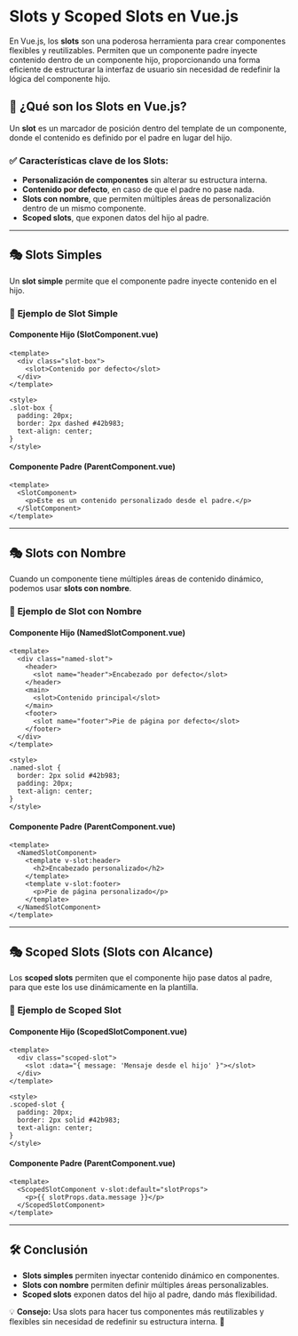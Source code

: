 # Slots y Scoped Slots en Vue.js

En Vue.js, los **slots** son una poderosa herramienta para crear componentes flexibles y reutilizables. Permiten que un componente padre inyecte contenido dentro de un componente hijo, proporcionando una forma eficiente de estructurar la interfaz de usuario sin necesidad de redefinir la lógica del componente hijo.

## 📌 ¿Qué son los Slots en Vue.js?

Un **slot** es un marcador de posición dentro del template de un componente, donde el contenido es definido por el padre en lugar del hijo.

### ✅ Características clave de los Slots:
- **Personalización de componentes** sin alterar su estructura interna.
- **Contenido por defecto**, en caso de que el padre no pase nada.
- **Slots con nombre**, que permiten múltiples áreas de personalización dentro de un mismo componente.
- **Scoped slots**, que exponen datos del hijo al padre.

---

## 🎭 Slots Simples

Un **slot simple** permite que el componente padre inyecte contenido en el hijo.

### 📝 **Ejemplo de Slot Simple**

#### **Componente Hijo (SlotComponent.vue)**
```vue
<template>
  <div class="slot-box">
    <slot>Contenido por defecto</slot>
  </div>
</template>

<style>
.slot-box {
  padding: 20px;
  border: 2px dashed #42b983;
  text-align: center;
}
</style>
```

#### **Componente Padre (ParentComponent.vue)**
```vue
<template>
  <SlotComponent>
    <p>Este es un contenido personalizado desde el padre.</p>
  </SlotComponent>
</template>
```

---

## 🎭 Slots con Nombre

Cuando un componente tiene múltiples áreas de contenido dinámico, podemos usar **slots con nombre**.

### 📝 **Ejemplo de Slot con Nombre**

#### **Componente Hijo (NamedSlotComponent.vue)**
```vue
<template>
  <div class="named-slot">
    <header>
      <slot name="header">Encabezado por defecto</slot>
    </header>
    <main>
      <slot>Contenido principal</slot>
    </main>
    <footer>
      <slot name="footer">Pie de página por defecto</slot>
    </footer>
  </div>
</template>

<style>
.named-slot {
  border: 2px solid #42b983;
  padding: 20px;
  text-align: center;
}
</style>
```

#### **Componente Padre (ParentComponent.vue)**
```vue
<template>
  <NamedSlotComponent>
    <template v-slot:header>
      <h2>Encabezado personalizado</h2>
    </template>
    <template v-slot:footer>
      <p>Pie de página personalizado</p>
    </template>
  </NamedSlotComponent>
</template>
```

---

## 🎭 Scoped Slots (Slots con Alcance)

Los **scoped slots** permiten que el componente hijo pase datos al padre, para que este los use dinámicamente en la plantilla.

### 📝 **Ejemplo de Scoped Slot**

#### **Componente Hijo (ScopedSlotComponent.vue)**
```vue
<template>
  <div class="scoped-slot">
    <slot :data="{ message: 'Mensaje desde el hijo' }"></slot>
  </div>
</template>

<style>
.scoped-slot {
  padding: 20px;
  border: 2px solid #42b983;
  text-align: center;
}
</style>
```

#### **Componente Padre (ParentComponent.vue)**
```vue
<template>
  <ScopedSlotComponent v-slot:default="slotProps">
    <p>{{ slotProps.data.message }}</p>
  </ScopedSlotComponent>
</template>
```

---

## 🛠️ Conclusión

- **Slots simples** permiten inyectar contenido dinámico en componentes.
- **Slots con nombre** permiten definir múltiples áreas personalizables.
- **Scoped slots** exponen datos del hijo al padre, dando más flexibilidad.

💡 **Consejo:** Usa slots para hacer tus componentes más reutilizables y flexibles sin necesidad de redefinir su estructura interna. 🚀

